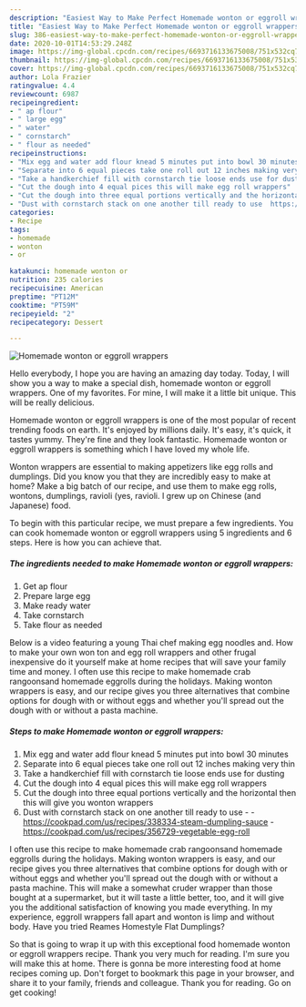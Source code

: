 ```yaml
---
description: "Easiest Way to Make Perfect Homemade wonton or eggroll wrappers"
title: "Easiest Way to Make Perfect Homemade wonton or eggroll wrappers"
slug: 386-easiest-way-to-make-perfect-homemade-wonton-or-eggroll-wrappers
date: 2020-10-01T14:53:29.248Z
image: https://img-global.cpcdn.com/recipes/6693716133675008/751x532cq70/homemade-wonton-or-eggroll-wrappers-recipe-main-photo.jpg
thumbnail: https://img-global.cpcdn.com/recipes/6693716133675008/751x532cq70/homemade-wonton-or-eggroll-wrappers-recipe-main-photo.jpg
cover: https://img-global.cpcdn.com/recipes/6693716133675008/751x532cq70/homemade-wonton-or-eggroll-wrappers-recipe-main-photo.jpg
author: Lola Frazier
ratingvalue: 4.4
reviewcount: 6987
recipeingredient:
- " ap flour"
- " large egg"
- " water"
- " cornstarch"
- " flour as needed"
recipeinstructions:
- "Mix egg and water add flour knead 5 minutes put into bowl 30 minutes"
- "Separate into 6 equal pieces take one roll out 12 inches making very thin"
- "Take a handkerchief fill with cornstarch tie loose ends use for dusting"
- "Cut the dough into 4 equal pices this will make egg roll wrappers"
- "Cut the dough into three equal portions vertically and the horizontal then this will give you wonton wrappers"
- "Dust with cornstarch stack on one another till ready to use  https://cookpad.com/us/recipes/338334-steam-dumpling-sauce https://cookpad.com/us/recipes/356729-vegetable-egg-roll"
categories:
- Recipe
tags:
- homemade
- wonton
- or

katakunci: homemade wonton or 
nutrition: 235 calories
recipecuisine: American
preptime: "PT12M"
cooktime: "PT59M"
recipeyield: "2"
recipecategory: Dessert

---
```



![Homemade wonton or eggroll wrappers](https://img-global.cpcdn.com/recipes/6693716133675008/751x532cq70/homemade-wonton-or-eggroll-wrappers-recipe-main-photo.jpg)

Hello everybody, I hope you are having an amazing day today. Today, I will show you a way to make a special dish, homemade wonton or eggroll wrappers. One of my favorites. For mine, I will make it a little bit unique. This will be really delicious.

Homemade wonton or eggroll wrappers is one of the most popular of recent trending foods on earth. It's enjoyed by millions daily. It's easy, it's quick, it tastes yummy. They're fine and they look fantastic. Homemade wonton or eggroll wrappers is something which I have loved my whole life.

Wonton wrappers are essential to making appetizers like egg rolls and dumplings. Did you know you that they are incredibly easy to make at home? Make a big batch of our recipe, and use them to make egg rolls, wontons, dumplings, ravioli (yes, ravioli. I grew up on Chinese (and Japanese) food.


To begin with this particular recipe, we must prepare a few ingredients. You can cook homemade wonton or eggroll wrappers using 5 ingredients and 6 steps. Here is how you can achieve that.

<!--inarticleads1-->

##### The ingredients needed to make Homemade wonton or eggroll wrappers:

1. Get  ap flour
1. Prepare  large egg
1. Make ready  water
1. Take  cornstarch
1. Take  flour as needed


Below is a video featuring a young Thai chef making egg noodles and. How to make your own won ton and egg roll wrappers and other frugal inexpensive do it yourself make at home recipes that will save your family time and money. I often use this recipe to make homemade crab rangoonsand homemade eggrolls during the holidays. Making wonton wrappers is easy, and our recipe gives you three alternatives that combine options for dough with or without eggs and whether you&#39;ll spread out the dough with or without a pasta machine. 

<!--inarticleads2-->

##### Steps to make Homemade wonton or eggroll wrappers:

1. Mix egg and water add flour knead 5 minutes put into bowl 30 minutes
1. Separate into 6 equal pieces take one roll out 12 inches making very thin
1. Take a handkerchief fill with cornstarch tie loose ends use for dusting
1. Cut the dough into 4 equal pices this will make egg roll wrappers
1. Cut the dough into three equal portions vertically and the horizontal then this will give you wonton wrappers
1. Dust with cornstarch stack on one another till ready to use -  - https://cookpad.com/us/recipes/338334-steam-dumpling-sauce - https://cookpad.com/us/recipes/356729-vegetable-egg-roll


I often use this recipe to make homemade crab rangoonsand homemade eggrolls during the holidays. Making wonton wrappers is easy, and our recipe gives you three alternatives that combine options for dough with or without eggs and whether you&#39;ll spread out the dough with or without a pasta machine. This will make a somewhat cruder wrapper than those bought at a supermarket, but it will taste a little better, too, and it will give you the additional satisfaction of knowing you made everything. In my experience, eggroll wrappers fall apart and wonton is limp and without body. Have you tried Reames Homestyle Flat Dumplings? 

So that is going to wrap it up with this exceptional food homemade wonton or eggroll wrappers recipe. Thank you very much for reading. I'm sure you will make this at home. There is gonna be more interesting food at home recipes coming up. Don't forget to bookmark this page in your browser, and share it to your family, friends and colleague. Thank you for reading. Go on get cooking!

